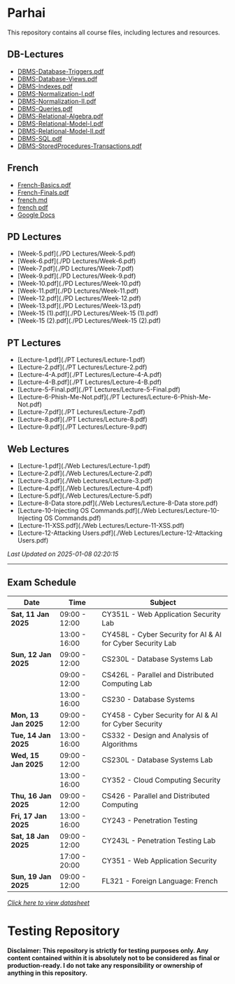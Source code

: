 # Parhai

This repository contains all course files, including lectures and resources.

## DB-Lectures

- [DBMS-Database-Triggers.pdf](./DB-Lectures/DBMS-Database-Triggers.pdf)
- [DBMS-Database-Views.pdf](./DB-Lectures/DBMS-Database-Views.pdf)
- [DBMS-Indexes.pdf](./DB-Lectures/DBMS-Indexes.pdf)
- [DBMS-Normalization-I.pdf](./DB-Lectures/DBMS-Normalization-I.pdf)
- [DBMS-Normalization-II.pdf](./DB-Lectures/DBMS-Normalization-II.pdf)
- [DBMS-Queries.pdf](./DB-Lectures/DBMS-Queries.pdf)
- [DBMS-Relational-Algebra.pdf](./DB-Lectures/DBMS-Relational-Algebra.pdf)
- [DBMS-Relational-Model-I.pdf](./DB-Lectures/DBMS-Relational-Model-I.pdf)
- [DBMS-Relational-Model-II.pdf](./DB-Lectures/DBMS-Relational-Model-II.pdf)
- [DBMS-SQL.pdf](./DB-Lectures/DBMS-SQL.pdf)
- [DBMS-StoredProcedures-Transactions.pdf](./DB-Lectures/DBMS-StoredProcedures-Transactions.pdf)

## French

- [French-Basics.pdf](./French/French-Basics.pdf)
- [French-Finals.pdf](./French/French-Finals.pdf)
- [french.md](./French/french.md)
- [french pdf](./French/french.pdf)
- [Google Docs](https://docs.google.com/document/d/e/2PACX-1vQn0x6ou6f0TS1WTq2hMZ0FvGLbl4FItek76YA5R0HCRyMj47A37f691UhXbJJ3dPAucRaQAOXz2UiL/pub)

## PD Lectures

- [Week-5.pdf](./PD Lectures/Week-5.pdf)
- [Week-6.pdf](./PD Lectures/Week-6.pdf)
- [Week-7.pdf](./PD Lectures/Week-7.pdf)
- [Week-9.pdf](./PD Lectures/Week-9.pdf)
- [Week-10.pdf](./PD Lectures/Week-10.pdf)
- [Week-11.pdf](./PD Lectures/Week-11.pdf)
- [Week-12.pdf](./PD Lectures/Week-12.pdf)
- [Week-13.pdf](./PD Lectures/Week-13.pdf)
- [Week-15 (1).pdf](./PD Lectures/Week-15 (1).pdf)
- [Week-15 (2).pdf](./PD Lectures/Week-15 (2).pdf)

## PT Lectures

- [Lecture-1.pdf](./PT Lectures/Lecture-1.pdf)
- [Lecture-2.pdf](./PT Lectures/Lecture-2.pdf)
- [Lecture-4-A.pdf](./PT Lectures/Lecture-4-A.pdf)
- [Lecture-4-B.pdf](./PT Lectures/Lecture-4-B.pdf)
- [Lecture-5-Final.pdf](./PT Lectures/Lecture-5-Final.pdf)
- [Lecture-6-Phish-Me-Not.pdf](./PT Lectures/Lecture-6-Phish-Me-Not.pdf)
- [Lecture-7.pdf](./PT Lectures/Lecture-7.pdf)
- [Lecture-8.pdf](./PT Lectures/Lecture-8.pdf)
- [Lecture-9.pdf](./PT Lectures/Lecture-9.pdf)

## Web Lectures

- [Lecture-1.pdf](./Web Lectures/Lecture-1.pdf)
- [Lecture-2.pdf](./Web Lectures/Lecture-2.pdf)
- [Lecture-3.pdf](./Web Lectures/Lecture-3.pdf)
- [Lecture-4.pdf](./Web Lectures/Lecture-4.pdf)
- [Lecture-5.pdf](./Web Lectures/Lecture-5.pdf)
- [Lecture-8-Data store.pdf](./Web Lectures/Lecture-8-Data store.pdf)
- [Lecture-10-Injecting OS Commands.pdf](./Web Lectures/Lecture-10-Injecting OS Commands.pdf)
- [Lecture-11-XSS.pdf](./Web Lectures/Lecture-11-XSS.pdf)
- [Lecture-12-Attacking Users.pdf](./Web Lectures/Lecture-12-Attacking Users.pdf)

_Last Updated on 2025-01-08 02:20:15_

---

## Exam Schedule

| **Date**             | **Time**      | **Subject**                                                |
| -------------------- | ------------- | ---------------------------------------------------------- |
| **Sat, 11 Jan 2025** | 09:00 - 12:00 | CY351L - Web Application Security Lab                      |
|                      | 13:00 - 16:00 | CY458L - Cyber Security for AI & AI for Cyber Security Lab |
| **Sun, 12 Jan 2025** | 09:00 - 12:00 | CS230L - Database Systems Lab                              |
|                      | 09:00 - 12:00 | CS426L - Parallel and Distributed Computing Lab            |
|                      | 13:00 - 16:00 | CS230 - Database Systems                                   |
| **Mon, 13 Jan 2025** | 09:00 - 12:00 | CY458 - Cyber Security for AI & AI for Cyber Security      |
| **Tue, 14 Jan 2025** | 13:00 - 16:00 | CS332 - Design and Analysis of Algorithms                  |
| **Wed, 15 Jan 2025** | 09:00 - 12:00 | CS230L - Database Systems Lab                              |
|                      | 13:00 - 16:00 | CY352 - Cloud Computing Security                           |
| **Thu, 16 Jan 2025** | 09:00 - 12:00 | CS426 - Parallel and Distributed Computing                 |
| **Fri, 17 Jan 2025** | 13:00 - 16:00 | CY243 - Penetration Testing                                |
| **Sat, 18 Jan 2025** | 09:00 - 12:00 | CY243L - Penetration Testing Lab                           |
|                      | 17:00 - 20:00 | CY351 - Web Application Security                           |
| **Sun, 19 Jan 2025** | 09:00 - 12:00 | FL321 - Foreign Language: French                           |

_[Click here to view datasheet](./date-sheet.jpg)_

# Testing Repository

**Disclaimer: This repository is strictly for testing purposes only. Any content contained within it is absolutely not to be considered as final or production-ready. I do not take any responsibility or ownership of anything in this repository.**

<!-- <br>
<p align="center">

  <img src="./jaun.png" alt="jaun">
</p> -->
